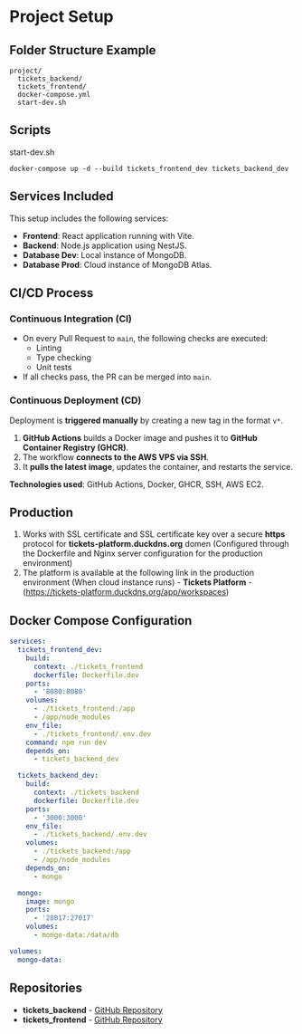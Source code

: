# Project Setup

## Folder Structure Example

```
project/
  tickets_backend/
  tickets_frontend/
  docker-compose.yml
  start-dev.sh
```

## Scripts

start-dev.sh

```
docker-compose up -d --build tickets_frontend_dev tickets_backend_dev
```

## Services Included

This setup includes the following services:

- **Frontend**: React application running with Vite.
- **Backend**: Node.js application using NestJS.
- **Database Dev**: Local instance of MongoDB.
- **Database Prod**: Cloud instance of MongoDB Atlas.

## CI/CD Process

### Continuous Integration (CI)

- On every Pull Request to `main`, the following checks are executed:
  - Linting
  - Type checking
  - Unit tests
- If all checks pass, the PR can be merged into `main`.

### Continuous Deployment (CD)

Deployment is **triggered manually** by creating a new tag in the format `v*`.

1. **GitHub Actions** builds a Docker image and pushes it to **GitHub Container Registry (GHCR)**.
2. The workflow **connects to the AWS VPS via SSH**.
3. It **pulls the latest image**, updates the container, and restarts the service.

**Technologies used**: GitHub Actions, Docker, GHCR, SSH, AWS EC2.

## Production

1. Works with SSL certificate and SSL certificate key over a secure **https** protocol for **tickets-platform.duckdns.org** domen (Configured through the Dockerfile and Nginx server configuration for the production environment)
2. The platform is available at the following link in the production environment (When cloud instance runs) - **Tickets Platform** - (https://tickets-platform.duckdns.org/app/workspaces)

## Docker Compose Configuration

```yaml
services:
  tickets_frontend_dev:
    build:
      context: ./tickets_frontend
      dockerfile: Dockerfile.dev
    ports:
      - '8080:8080'
    volumes:
      - ./tickets_frontend:/app
      - /app/node_modules
    env_file:
      - ./tickets_frontend/.env.dev
    command: npm run dev
    depends_on:
      - tickets_backend_dev

  tickets_backend_dev:
    build:
      context: ./tickets_backend
      dockerfile: Dockerfile.dev
    ports:
      - '3000:3000'
    env_file:
      - ./tickets_backend/.env.dev
    volumes:
      - ./tickets_backend:/app
      - /app/node_modules
    depends_on:
      - mongo

  mongo:
    image: mongo
    ports:
      - '28017:27017'
    volumes:
      - mongo-data:/data/db

volumes:
  mongo-data:
```

## Repositories

- **tickets_backend** - [GitHub Repository](https://github.com/AndreyFaichuk/tickets_backend)
- **tickets_frontend** - [GitHub Repository](https://github.com/AndreyFaichuk/tickets_frontend)
